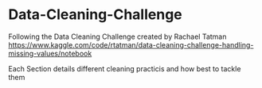# Data-Cleaning-Challenge
Following the Data Cleaning Challenge created by Rachael Tatman 
https://www.kaggle.com/code/rtatman/data-cleaning-challenge-handling-missing-values/notebook

Each Section details different cleaning practicis and how best to tackle them
